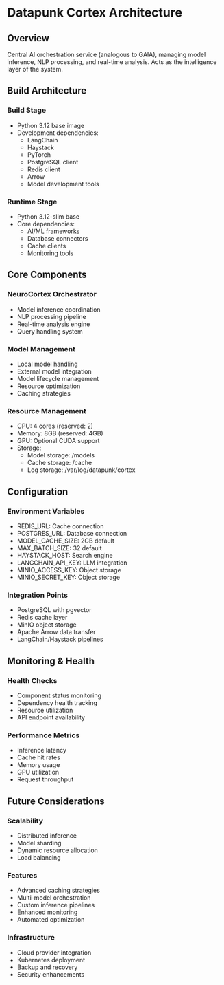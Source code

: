 # Datapunk Cortex Architecture

## Overview

Central AI orchestration service (analogous to GAIA), managing model inference, NLP processing, and real-time analysis. Acts as the intelligence layer of the system.

## Build Architecture

### Build Stage

- Python 3.12 base image
- Development dependencies:
  - LangChain
  - Haystack
  - PyTorch
  - PostgreSQL client
  - Redis client
  - Arrow
  - Model development tools

### Runtime Stage

- Python 3.12-slim base
- Core dependencies:
  - AI/ML frameworks
  - Database connectors
  - Cache clients
  - Monitoring tools

## Core Components

### NeuroCortex Orchestrator

- Model inference coordination
- NLP processing pipeline
- Real-time analysis engine
- Query handling system

### Model Management

- Local model handling
- External model integration
- Model lifecycle management
- Resource optimization
- Caching strategies

### Resource Management

- CPU: 4 cores (reserved: 2)
- Memory: 8GB (reserved: 4GB)
- GPU: Optional CUDA support
- Storage:
  - Model storage: /models
  - Cache storage: /cache
  - Log storage: /var/log/datapunk/cortex

## Configuration

### Environment Variables

- REDIS_URL: Cache connection
- POSTGRES_URL: Database connection
- MODEL_CACHE_SIZE: 2GB default
- MAX_BATCH_SIZE: 32 default
- HAYSTACK_HOST: Search engine
- LANGCHAIN_API_KEY: LLM integration
- MINIO_ACCESS_KEY: Object storage
- MINIO_SECRET_KEY: Object storage

### Integration Points

- PostgreSQL with pgvector
- Redis cache layer
- MinIO object storage
- Apache Arrow data transfer
- LangChain/Haystack pipelines

## Monitoring & Health

### Health Checks

- Component status monitoring
- Dependency health tracking
- Resource utilization
- API endpoint availability

### Performance Metrics

- Inference latency
- Cache hit rates
- Memory usage
- GPU utilization
- Request throughput

## Future Considerations

### Scalability

- Distributed inference
- Model sharding
- Dynamic resource allocation
- Load balancing

### Features

- Advanced caching strategies
- Multi-model orchestration
- Custom inference pipelines
- Enhanced monitoring
- Automated optimization

### Infrastructure

- Cloud provider integration
- Kubernetes deployment
- Backup and recovery
- Security enhancements
